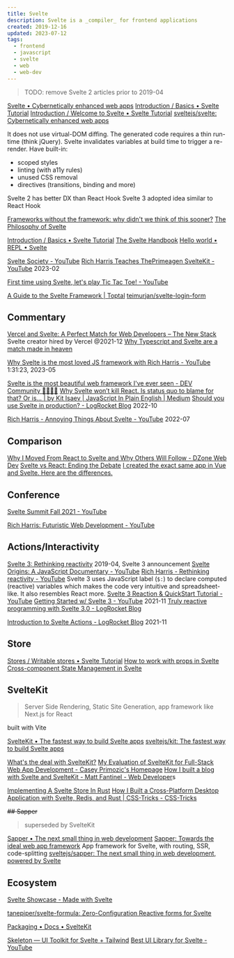 ```yaml
---
title: Svelte
description: Svelte is a _compiler_ for frontend applications
created: 2019-12-16
updated: 2023-07-12
tags:
  - frontend
  - javascript
  - svelte
  - web
  - web-dev
---
```


> TODO: remove Svelte 2 articles prior to 2019-04

[Svelte • Cybernetically enhanced web apps](https://svelte.dev/)
[Introduction / Basics • Svelte Tutorial](https://svelte.dev/tutorial/basics)
[Introduction / Welcome to Svelte • Svelte Tutorial](https://learn.svelte.dev/)
[sveltejs/svelte: Cybernetically enhanced web apps](https://github.com/sveltejs/svelte)

It does not use virtual-DOM diffing. The generated code requires a thin run-time (think jQuery).
Svelte invalidates variables at build time to trigger a re-render. Have built-in:

- scoped styles
- linting (with a11y rules)
- unused CSS removal
- directives (transitions, binding and more)

Svelte 2 has better DX than React Hook
Svelte 3 adopted idea similar to React Hook

[Frameworks without the framework: why didn't we think of this sooner?](https://svelte.dev/blog/frameworks-without-the-framework)
[The Philosophy of Svelte](https://blog.scottlogic.com/2021/01/18/philosophy-of-svelte.html)

[Introduction / Basics • Svelte Tutorial](https://svelte.dev/tutorial/basics)
[The Svelte Handbook](https://flaviocopes.com/page/svelte-handbook/)
[Hello world • REPL • Svelte](https://svelte.dev/repl/hello-world?version=3)

[Svelte Society - YouTube](https://www.youtube.com/@SvelteSociety)
[Rich Harris Teaches ThePrimeagen SvelteKit - YouTube](https://www.youtube.com/watch?v=RJTepwXirk8) 2023-02

[First time using Svelte, let's play Tic Tac Toe! - YouTube](https://www.youtube.com/watch?v=S_6ApOagzzM)

[A Guide to the Svelte Framework | Toptal](https://www.toptal.com/front-end/svelte-framework-guide)
[teimurjan/svelte-login-form](https://github.com/teimurjan/svelte-login-form)

## Commentary

[Vercel and Svelte: A Perfect Match for Web Developers – The New Stack](https://thenewstack.io/vercel-and-svelte-a-perfect-match-for-web-developers/) Svelte creator hired by Vercel @2021-12
[Why Typescript and Svelte are a match made in heaven](https://www.sanity.io/guides/using-typescript-with-svelte)

[Why Svelte is the most loved JS framework with Rich Harris - YouTube](https://www.youtube.com/watch?v=q5T11E29lNQ) 1:31:23, 2023-05

[Svelte is the most beautiful web framework I've ever seen - DEV Community 👩‍💻👨‍💻](https://dev.to/jesseskinner/svelte-is-the-most-beautiful-web-framework-i-ve-ever-seen-325f)
[Why Svelte won’t kill React. Is status quo to blame for that? Or is… | by Kit Isaev | JavaScript In Plain English | Medium](https://medium.com/javascript-in-plain-english/why-svelte-wont-kill-react-3cfdd940586a)
[Should you use Svelte in production? - LogRocket Blog](https://blog.logrocket.com/should-you-use-svelte-in-production/) 2022-10

[Rich Harris - Annoying Things About Svelte - YouTube](https://www.youtube.com/watch?v=dB_YjuAMH3o) 2022-07

## Comparison

[Why I Moved From React to Svelte and Why Others Will Follow - DZone Web Dev](https://dzone.com/articles/why-i-moved-from-react-to-svelte-and-others-will-f)
[Svelte vs React: Ending the Debate](https://massivepixel.io/blog/svelte-vs-react/)
[I created the exact same app in Vue and Svelte. Here are the differences.](https://medium.com/javascript-in-plain-english/i-created-the-exact-same-app-in-vue-and-svelte-here-are-the-differences-c649f8d4ce0a)

## Conference

[Svelte Summit Fall 2021 - YouTube](https://www.youtube.com/watch?v=1Df-9EKvZr0&t=12s)

[Rich Harris: Futuristic Web Development - YouTube](https://www.youtube.com/watch?v=qSfdtmcZ4d0&t=937s)

## Actions/Interactivity

[Svelte 3: Rethinking reactivity](https://svelte.dev/blog/svelte-3-rethinking-reactivity) 2019-04, Svelte 3 announcement
[Svelte Origins: A JavaScript Documentary - YouTube](https://www.youtube.com/watch?v=kMlkCYL9qo0)
[Rich Harris - Rethinking reactivity - YouTube](https://www.youtube.com/watch?v=AdNJ3fydeao)
Svelte 3 uses JavaScript label (`$:`) to declare computed (reactive) variables which makes the code very intuitive and spreadsheet-like. It also resembles React more.
[Svelte 3 Reaction & QuickStart Tutorial - YouTube](https://www.youtube.com/watch?v=043h4ugAj4c)
[Getting Started w/ Svelte 3 - YouTube](https://www.youtube.com/playlist?list=PL_2VhOvlMk4V4_52tpCnLhEEvRXfeFux6) 2021-11
[Truly reactive programming with Svelte 3.0 - LogRocket Blog](https://blog.logrocket.com/truly-reactive-programming-with-svelte-3-0-321b49b75969/)

[Introduction to Svelte Actions - LogRocket Blog](https://blog.logrocket.com/svelte-actions-introduction/) 2021-11

## Store

[Stores / Writable stores • Svelte Tutorial](https://svelte.dev/tutorial/writable-stores)
[How to work with props in Svelte](https://flaviocopes.com/svelte-props/)
[Cross-component State Management in Svelte](https://flaviocopes.com/svelte-state-management/)

## SvelteKit

> Server Side Rendering, Static Site Generation, app framework like Next.js for React

built with Vite

[SvelteKit • The fastest way to build Svelte apps](https://kit.svelte.dev/)
[sveltejs/kit: The fastest way to build Svelte apps](https://github.com/sveltejs/kit)

[What's the deal with SvelteKit?](https://svelte.dev/blog/whats-the-deal-with-sveltekit)
[My Evaluation of SvelteKit for Full-Stack Web App Development - Casey Primozic's Homepage](https://cprimozic.net/blog/trying-out-sveltekit/)
[How I built a blog with Svelte and SvelteKit - Matt Fantinel - Web Developer](https://fantinel.dev/blog-development-sveltekit/)s

[Implementing A Svelte Store In Rust](https://daveceddia.com/svelte-store-in-rust/)
[How I Built a Cross-Platform Desktop Application with Svelte, Redis, and Rust | CSS-Tricks - CSS-Tricks](https://css-tricks.com/how-i-built-a-cross-platform-desktop-application-with-svelte-redis-and-rust/)

~~## Sapper~~

> superseded by SvelteKit

[Sapper • The next small thing in web development](https://sapper.svelte.dev/)
[Sapper: Towards the ideal web app framework](https://svelte.dev/blog/sapper-towards-the-ideal-web-app-framework)
App framework for Svelte, with routing, SSR, code-splitting
[sveltejs/sapper: The next small thing in web development, powered by Svelte](https://github.com/sveltejs/sapper)

## Ecosystem

[Svelte Showcase - Made with Svelte](https://madewithsvelte.com/)

[tanepiper/svelte-formula: Zero-Configuration Reactive forms for Svelte](https://github.com/tanepiper/svelte-formula)

[Packaging • Docs • SvelteKit](https://kit.svelte.dev/docs/packaging)

[Skeleton — UI Toolkit for Svelte + Tailwind](https://www.skeleton.dev/)
[Best UI Library for Svelte - YouTube](https://www.youtube.com/watch?v=P_A0qQ7AuK8)
